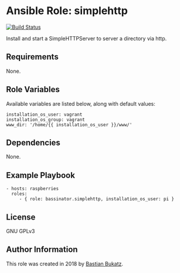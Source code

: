 # Ansible Role: simplehttp

[![Build Status](https://travis-ci.com/Bassinator/ansible-role-simplehttp.svg?branch=master)](https://travis-ci.com/Bassinator/ansible-role-simplehttp)

Install and start a SimpleHTTPServer to server a directory via http.

## Requirements

None.

## Role Variables

Available variables are listed below, along with default values:

    installation_os_user: vagrant
    installation_os_group: vagrant
    www_dir: '/home/{{ installation_os_user }}/www/'

## Dependencies

None.


## Example Playbook


    - hosts: raspberries
      roles:
         - { role: bassinator.simplehttp, installation_os_user: pi }

## License

GNU GPLv3

## Author Information
This role was created in 2018 by [Bastian Bukatz](https://bassinator.github.io).
